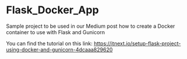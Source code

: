 # Flask_Docker_App
Sample project to be used in our Medium post how to create a Docker container to use with Flask and Gunicorn

You can find the tutorial on this link: https://itnext.io/setup-flask-project-using-docker-and-gunicorn-4dcaaa829620
